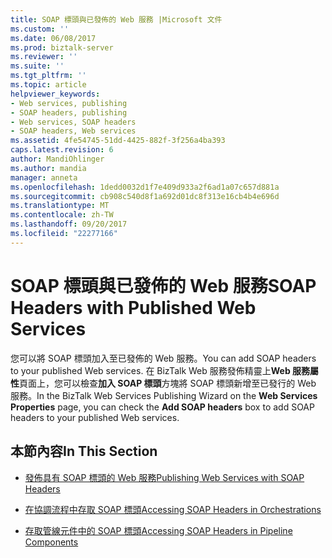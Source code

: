 ```yaml
---
title: SOAP 標頭與已發佈的 Web 服務 |Microsoft 文件
ms.custom: ''
ms.date: 06/08/2017
ms.prod: biztalk-server
ms.reviewer: ''
ms.suite: ''
ms.tgt_pltfrm: ''
ms.topic: article
helpviewer_keywords:
- Web services, publishing
- SOAP headers, publishing
- Web services, SOAP headers
- SOAP headers, Web services
ms.assetid: 4fe54745-51dd-4425-882f-3f256a4ba393
caps.latest.revision: 6
author: MandiOhlinger
ms.author: mandia
manager: anneta
ms.openlocfilehash: 1dedd0032d1f7e409d933a2f6ad1a07c657d881a
ms.sourcegitcommit: cb908c540d8f1a692d01dc8f313e16cb4b4e696d
ms.translationtype: MT
ms.contentlocale: zh-TW
ms.lasthandoff: 09/20/2017
ms.locfileid: "22277166"
---
```

# <a name="soap-headers-with-published-web-services"></a><span data-ttu-id="d99f1-102">SOAP 標頭與已發佈的 Web 服務</span><span class="sxs-lookup"><span data-stu-id="d99f1-102">SOAP Headers with Published Web Services</span></span>
<span data-ttu-id="d99f1-103">您可以將 SOAP 標頭加入至已發佈的 Web 服務。</span><span class="sxs-lookup"><span data-stu-id="d99f1-103">You can add SOAP headers to your published Web services.</span></span> <span data-ttu-id="d99f1-104">在 BizTalk Web 服務發佈精靈上**Web 服務屬性**頁面上，您可以檢查**加入 SOAP 標頭**方塊將 SOAP 標頭新增至已發行的 Web 服務。</span><span class="sxs-lookup"><span data-stu-id="d99f1-104">In the BizTalk Web Services Publishing Wizard on the **Web Services Properties** page, you can check the **Add SOAP headers** box to add SOAP headers to your published Web services.</span></span>  
  
## <a name="in-this-section"></a><span data-ttu-id="d99f1-105">本節內容</span><span class="sxs-lookup"><span data-stu-id="d99f1-105">In This Section</span></span>  
  
-   [<span data-ttu-id="d99f1-106">發佈具有 SOAP 標頭的 Web 服務</span><span class="sxs-lookup"><span data-stu-id="d99f1-106">Publishing Web Services with SOAP Headers</span></span>](../core/publishing-web-services-with-soap-headers.md)  
  
-   [<span data-ttu-id="d99f1-107">在協調流程中存取 SOAP 標頭</span><span class="sxs-lookup"><span data-stu-id="d99f1-107">Accessing SOAP Headers in Orchestrations</span></span>](../core/accessing-soap-headers-in-orchestrations.md)  
  
-   [<span data-ttu-id="d99f1-108">存取管線元件中的 SOAP 標頭</span><span class="sxs-lookup"><span data-stu-id="d99f1-108">Accessing SOAP Headers in Pipeline Components</span></span>](../core/accessing-soap-headers-in-pipeline-components.md)